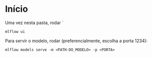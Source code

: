 # Início

Uma vez nesta pasta, rodar `

```
mlflow ui
```

Para servir o modelo, rodar (preferencialmente, escolha a porta 1234):
``` 
mlflow models serve -m <PATH-DO_MODELO> -p <PORTA>

```
